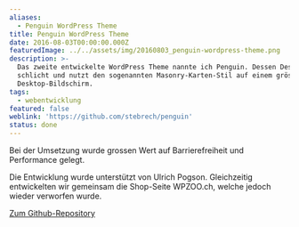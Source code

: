 ```yaml
---
aliases:
  - Penguin WordPress Theme
title: Penguin WordPress Theme
date: 2016-08-03T00:00:00.000Z
featuredImage: ../../assets/img/20160803_penguin-wordpress-theme.png
description: >-
  Das zweite entwickelte WordPress Theme nannte ich Penguin. Dessen Design ist
  schlicht und nutzt den sogenannten Masonry-Karten-Stil auf einem grösseren
  Desktop-Bildschirm.
tags:
  - webentwicklung
featured: false
weblink: 'https://github.com/stebrech/penguin'
status: done
---
```

Bei der Umsetzung wurde grossen Wert auf Barrierefreiheit und Performance gelegt.

Die Entwicklung wurde unterstützt von Ulrich Pogson. Gleichzeitig entwickelten wir gemeinsam die Shop-Seite WPZOO.ch, welche jedoch wieder verworfen wurde.

[Zum Github-Repository](https://github.com/stebrech/penguin)
